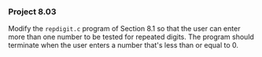 ### Project 8.03
Modify the `repdigit.c` program of Section 8.1 so that the user can enter more
than one number to be tested for repeated digits. The program should terminate
when the user enters a number that's less than or equal to 0.